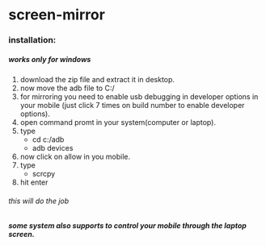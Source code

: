 # screen-mirror

### installation:

##### works only for windows

1. download the zip file and extract it in desktop.
2. now move the adb file to C:/
3. for mirroring you need to enable usb debugging in developer options in your mobile (just click 7 times on build number to enable developer options).
4. open command promt in your system(computer or laptop).
5. type    
    * cd c:/adb
    * adb devices
6. now click on allow in you mobile.
7. type 
    * scrcpy
8. hit enter


###### this will do the job

##### some system also supports to control your mobile through the laptop screen. 